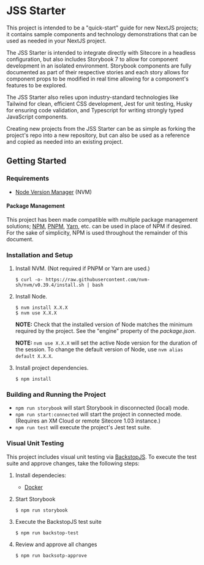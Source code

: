 # JSS Starter

This project is intended to be a "quick-start" guide for new NextJS projects; it contains sample components and technology demonstrations that can be used as needed in your NextJS project.

The JSS Starter is intended to integrate directly with Sitecore in a headless configuration, but also includes Storybook 7 to allow for component development in an isolated environment. Storybook components are fully documented as part of their respective stories and each story allows for component props to be modified in real time allowing for a component's features to be explored.

The JSS Starter also relies upon industry-standard technologies like Tailwind for clean, efficient CSS development, Jest for unit testing, Husky for ensuring code validation, and Typescript for writing strongly typed JavaScript components.

Creating new projects from the JSS Starter can be as simple as forking the project's repo into a new repository, but can also be used as a reference and copied as needed into an existing project.

## Getting Started

### Requirements

- [Node Version Manager](https://github.com/nvm-sh/nvm) (NVM)

#### Package Management

This project has been made compatible with multiple package management solutions; [NPM](https://docs.npmjs.com), [PNPM](https://pnpm.io/), [Yarn](https://yarnpkg.com/), etc. can be used in place of NPM if desired. For the sake of simplicity, NPM is used throughout the remainder of this document.

### Installation and Setup

1. Install NVM. (Not required if PNPM or Yarn are used.)

   ```
   $ curl -o- https://raw.githubusercontent.com/nvm-sh/nvm/v0.39.4/install.sh | bash
   ```

1. Install Node.

   ```
   $ nvm install X.X.X
   $ nvm use X.X.X
   ```

   **NOTE:** Check that the installed version of Node matches the minimum required by the project. See the "engine" property of the _package.json_.

   **NOTE:** `nvm use X.X.X` will set the active Node version for the duration of the session. To change the default version of Node, use `nvm alias default X.X.X`.

1. Install project dependencies.

   ```
   $ npm install
   ```

### Building and Running the Project

- `npm run storybook` will start Storybook in disconnected (local) mode.
- `npm run start:connected` will start the project in connected mode. (Requires an XM Cloud or remote Sitecore 1.03 instance.)
- `npm run test` will execute the project's Jest test suite.

### Visual Unit Testing

This project includes visual unit testing via [BackstopJS](https://github.com/garris/BackstopJS/blob/master/README.md). To execute the test suite and approve changes, take the following steps:

1. Install dependecies:

   - [Docker](https://www.docker.com/get-started/)

1. Start Storybook

   ```
   $ npm run storybook
   ```

1. Execute the BackstopJS test suite

   ```
   $ npm run backstop-test
   ```

1. Review and approve all changes
   ```
   $ npm run backsotp-approve
   ```

